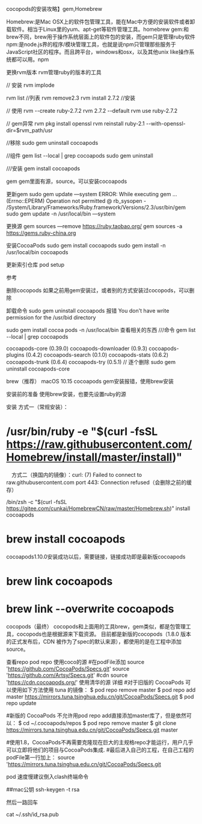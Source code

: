 cocopods的安装攻略】gem,Homebrew

Homebrew:是Mac OSX上的软件包管理工具，能在Mac中方便的安装软件或者卸载软件。相当于Linux里的yum、apt-get等软件管理工具。homebrew
gem:和brew不同，brew用于操作系统层面上的软件包的安装，而gem只是管理ruby软件
npm:是node.js界的程序/模块管理工具，也就是说npm只管理那些服务于JavaScript社区的程序。而且跨平台，windows和osx，以及其他unix like操作系统都可以用。npm



更换rvm版本
rvm管理ruby的版本的工具

// 安装
rvm implode 

rvm list   //列表 
rvm remove2.3
rvm install 2.7.2   //安装

// 使用
rvm --create ruby-2.7.2
rvm 2.7.2 --default
rvm use ruby-2.7.2

// gem异常
rvm pkg install openssl
rvm reinstall ruby-2.1 --with-openssl-dir=$rvm_path/usr

//移除
sudo gem uninstall cocoapods 

//组件
gem list --local | grep cocoapods
sudo gem uninstall 

///安装
gem install cocoapods


gem
gem里面有源，source。可以安装cocoapods

更新gem
sudo gem update —system
ERROR: While executing gem … (Errno::EPERM) Operation not permitted @ rb_sysopen - /System/Library/Frameworks/Ruby.framework/Versions/2.3/usr/bin/gem
sudo gem update -n /usr/local/bin —system

更换源
gem sources —remove https://ruby.taobao.org/
gem sources -a https://gems.ruby-china.org

安装CocoaPods
sudo gem install cocoapods
sudo gem install -n /usr/local/bin cocoapods

更新索引仓库
pod setup

参考



删除cocopods
如果之前用gem安装过，或者别的方式安装过cocopods，可以删除

卸载命令
sudo gem uninstall cocoapods
报错
You don't have write permission for the /usr/bid directory

sudo gem install cocoa pods -n /usr/local/bin
查看相关的东西
///命令
gem list --local | grep cocoapods

cocoapods-core (0.39.0)
cocoapods-downloader (0.9.3)
cocoapods-plugins (0.4.2)
cocoapods-search (0.1.0)
cocoapods-stats (0.6.2)
cocoapods-trunk (0.6.4)
cocoapods-try (0.5.1)
// 逐个删除
sudo gem uninstall cocoapods-core


brew（推荐）
macOS 10.15 cocoapods gem安装报错，使用brew安装

安装前的准备
使用brew安装，也要先设置ruby的源

安装
方式一（常规安装）：

# /usr/bin/ruby -e "$(curl -fsSL https://raw.githubusercontent.com/Homebrew/install/master/install)"
 方式二（换国内的镜像）：curl: (7) Failed to connect to raw.githubusercontent.com port 443: Connection refused（会删除之前的缓存）

 /bin/zsh -c "$(curl -fsSL https://gitee.com/cunkai/HomebrewCN/raw/master/Homebrew.sh)"
install cocoapods
# brew install cocoapods
cocoapods1.10.0安装成功以后，需要链接，链接成功即是最新版cocoapods

# brew link cocoapods
# brew link --overwrite cocoapods


cocopods（最终）
cocopods和上面用的工具brew，gem类似，都是包管理工具，cocopods也是根据源来下载资源。
目前都是新版的cocopods（1.8.0 版本的正式发布后，CDN 被作为了spec的默认来源），都使用的是在工程中添加source。

查看repo
pod repo
使用coco的源
#在podFile添加
source 'https://github.com/CocoaPods/Specs.git'
source 'https://github.com/Artsy/Specs.git'
#cdn
source 'https://cdn.cocoapods.org/'
使用清华的源
详细
#对于旧版的 CocoaPods 可以使用如下方法使用 tuna 的镜像：
$ pod repo remove master
$ pod repo add master https://mirrors.tuna.tsinghua.edu.cn/git/CocoaPods/Specs.git
$ pod repo update

#新版的 CocoaPods 不允许用pod repo add直接添加master库了，但是依然可以：
$ cd ~/.cocoapods/repos 
$ pod repo remove master
$ git clone https://mirrors.tuna.tsinghua.edu.cn/git/CocoaPods/Specs.git master

#使用1.8，CocoaPods不再需要克隆现在巨大的主规格repo才能运行，用户几乎可以立即将他们的项目与CocoaPods集成.
#最后进入自己的工程，在自己工程的podFile第一行加上：
source 'https://mirrors.tuna.tsinghua.edu.cn/git/CocoaPods/Specs.git




pod 速度慢建议倒入clash终端命令

##mac公钥
ssh-keygen -t rsa

然后一路回车

cat ~/.ssh/id_rsa.pub